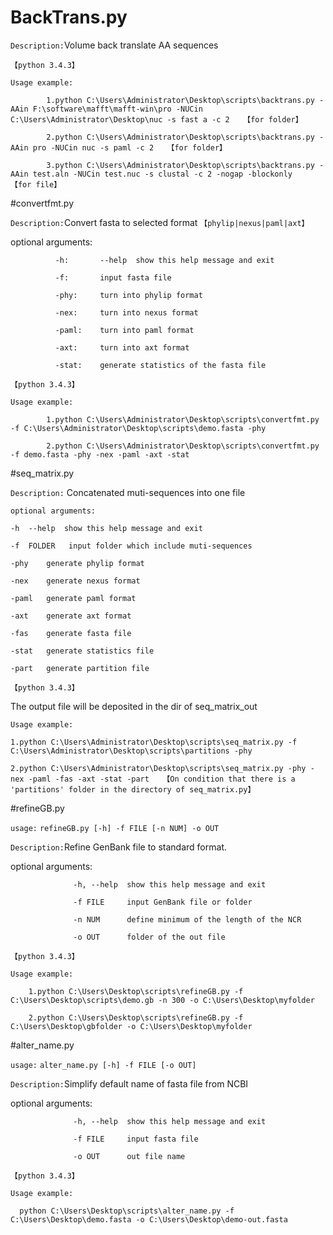 # BackTrans.py 

`Description:`Volume back translate AA sequences   

`【python 3.4.3】`

`Usage example:`

            1.python C:\Users\Administrator\Desktop\scripts\backtrans.py -AAin F:\software\mafft\mafft-win\pro -NUCin C:\Users\Administrator\Desktop\nuc -s fast a -c 2   【for folder】
                        		
            2.python C:\Users\Administrator\Desktop\scripts\backtrans.py -AAin pro -NUCin nuc -s paml -c 2   【for folder】
                        		
            3.python C:\Users\Administrator\Desktop\scripts\backtrans.py -AAin test.aln -NUCin test.nuc -s clustal -c 2 -nogap -blockonly   【for file】

#convertfmt.py

`Description:`Convert fasta to selected format `【phylip|nexus|paml|axt】`

optional arguments:

              -h:       --help  show this help message and exit
              
              -f:       input fasta file
              
              -phy:     turn into phylip format
              
              -nex:     turn into nexus format
              
              -paml:    turn into paml format
              
              -axt:     turn into axt format
              
              -stat:    generate statistics of the fasta file
              
`【python 3.4.3】`

`Usage example:`

            1.python C:\Users\Administrator\Desktop\scripts\convertfmt.py -f C:\Users\Administrator\Desktop\scripts\demo.fasta -phy
            
            2.python C:\Users\Administrator\Desktop\scripts\convertfmt.py -f demo.fasta -phy -nex -paml -axt -stat
            
#seq_matrix.py

`Description:` Concatenated muti-sequences into one file

`optional arguments:`

	-h	--help  show this help message and exit
	
	-f	FOLDER   input folder which include muti-sequences
	
	-phy	generate phylip format
	
	-nex	generate nexus format
	
	-paml	generate paml format
	
	-axt	generate axt format
	
	-fas	generate fasta file
	
	-stat	generate statistics file
	
	-part	generate partition file
	
`【python 3.4.3】`

The output file will be deposited in the dir of seq_matrix_out


`Usage example:`

	1.python C:\Users\Administrator\Desktop\scripts\seq_matrix.py -f C:\Users\Administrator\Desktop\scripts\partitions -phy

	2.python C:\Users\Administrator\Desktop\scripts\seq_matrix.py -phy -nex -paml -fas -axt -stat -part   【On condition that there is a 'partitions' folder in the directory of seq_matrix.py】

#refineGB.py

`usage:`      `refineGB.py [-h] -f FILE [-n NUM] -o OUT`

`Description:`Refine GenBank file to standard format.

optional arguments:

                  -h, --help  show this help message and exit
                  
                  -f FILE     input GenBank file or folder
                  
                  -n NUM      define minimum of the length of the NCR
                  
                  -o OUT      folder of the out file
  
`【python 3.4.3】`

`Usage example:`

        1.python C:\Users\Desktop\scripts\refineGB.py -f C:\Users\Desktop\scripts\demo.gb -n 300 -o C:\Users\Desktop\myfolder
        
        2.python C:\Users\Desktop\scripts\refineGB.py -f C:\Users\Desktop\gbfolder -o C:\Users\Desktop\myfolder
        
#alter_name.py

`usage:` `alter_name.py [-h] -f FILE [-o OUT]`

`Description:`Simplify default name of fasta file from NCBI

optional arguments:

                  -h, --help  show this help message and exit
                  
                  -f FILE     input fasta file
                  
                  -o OUT      out file name

`【python 3.4.3】`

`Usage example:`

      python C:\Users\Desktop\scripts\alter_name.py -f C:\Users\Desktop\demo.fasta -o C:\Users\Desktop\demo-out.fasta

